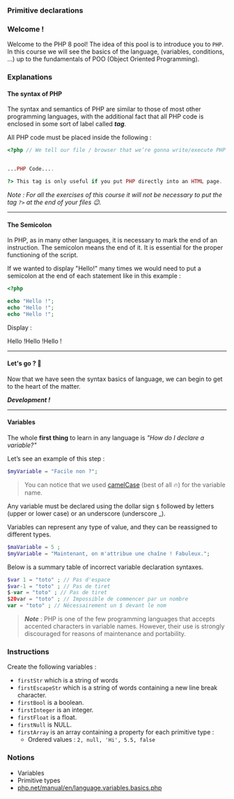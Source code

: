 ### Primitive declarations

### Welcome !

Welcome to the PHP 8 pool! The idea of this pool is to introduce you to `PHP`.
In this course we will see the basics of the language, (variables, conditions, ...) up to the fundamentals of POO (Object Oriented Programming).

### Explanations

#### The syntax of PHP

The syntax and semantics of PHP are similar to those of most other programming languages, with the additional fact that all PHP code is enclosed in some sort of label called **_tag_**.

All PHP code must be placed inside the following :

```php
<?php // We tell our file / browser that we’re gonna write/execute PHP code


...PHP Code....

?> This tag is only useful if you put PHP directly into an HTML page.
```

_Note : For all the exercises of this course it will not be necessary to put the tag `?>` at the end of your files 😉._

---

#### The Semicolon

In PHP, as in many other languages, it is necessary to mark the end of an instruction.
The semicolon means the end of it. It is essential for the proper functioning of the script.

If we wanted to display "Hello!" many times we would need to put a semicolon at the end of each statement like in this
example :

```php
<?php

echo "Hello !";
echo "Hello !";
echo "Hello !";
```

Display :

Hello !Hello !Hello !

---

#### Let's go ? 🙌

Now that we have seen the syntax basics of language, we can begin to get to the heart of the matter.

**_Development !_**

---

#### Variables

The whole **first thing** to learn in any language is _"How do I declare a variable?"_

Let’s see an example of this step :

```php
$myVariable = "Facile non ?";
```

> You can notice that we used [camelCase](https://en.wikipedia.org/wiki/Camel_case) (best of all 🔥) for the variable name.

Any variable must be declared using the dollar sign `$` followed by letters (upper or lower case) or an underscore (underscore \_).

Variables can represent any type of value, and they can be reassigned to different types.

```php
$maVariable = 5 ;
$myVariable = "Maintenant, on m'attribue une chaîne ! Fabuleux.";
```

Below is a summary table of incorrect variable declaration syntaxes.

```php
$var 1 = "toto" ; // Pas d'espace
$var-1 = "toto" ; // Pas de tiret
$-var = "toto" ; // Pas de tiret
$20var = "toto" ; // Impossible de commencer par un nombre
var = "toto" ; // Nécessairement un $ devant le nom
```

> **_Note_** : PHP is one of the few programming languages ​​that accepts accented characters in variable names. However, their use is strongly discouraged for reasons of maintenance and portability.

### Instructions

Create the following variables :

- `firstStr` which is a string of words
- `firstEscapeStr` which is a string of words containing a new line break character.
- `firstBool` is a boolean.
- `firstInteger` is an integer.
- `firstFloat` is a float.
- `firstNull` is NULL.
- `firstArray` is an array containing a property for each primitive type :
  - Ordered values : `2, null, 'Hi', 5.5, false`

### Notions

- Variables
- Primitive types
- [php.net/manual/en/language.variables.basics.php](https://php.net/manual/en/language.variables.basics.php)
